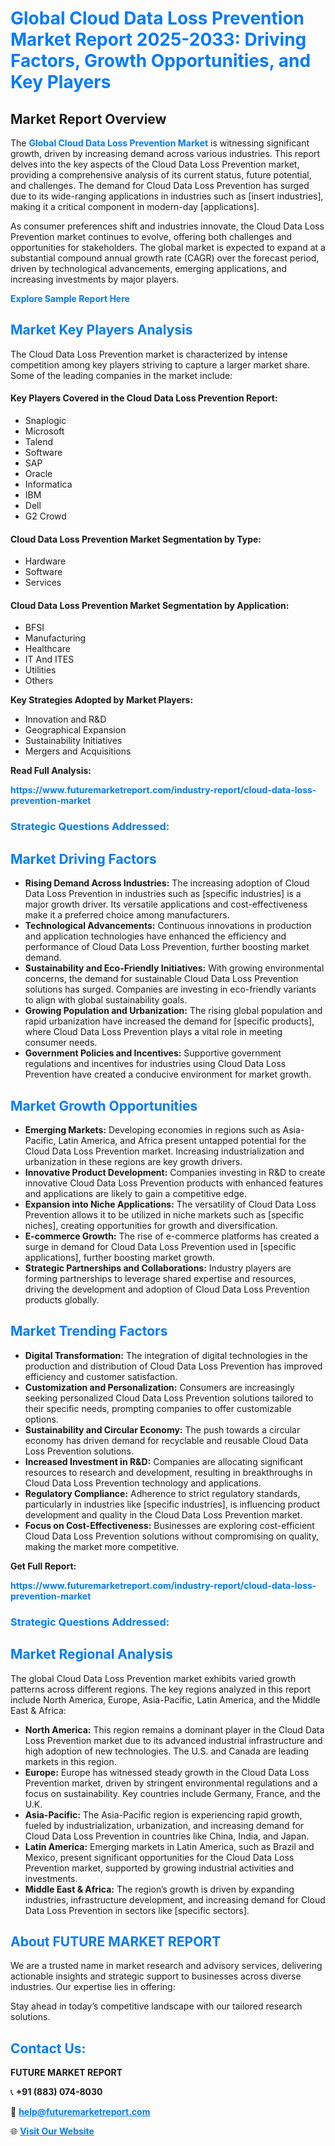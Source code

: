<h1 style="color: #007BFF;">Global Cloud Data Loss Prevention Market Report 2025-2033: Driving Factors, Growth Opportunities, and Key Players</h1>

<section id="overview">
<h2>Market Report Overview</h2>
<p>The <a href="https://www.futuremarketreport.com/industry-report/cloud-data-loss-prevention-market" style="color: #007BFF; text-decoration: none;"><strong>Global Cloud Data Loss Prevention Market</strong></a> is witnessing significant growth, driven by increasing demand across various industries. This report delves into the key aspects of the Cloud Data Loss Prevention market, providing a comprehensive analysis of its current status, future potential, and challenges. The demand for Cloud Data Loss Prevention has surged due to its wide-ranging applications in industries such as [insert industries], making it a critical component in modern-day [applications].</p>
<p>As consumer preferences shift and industries innovate, the Cloud Data Loss Prevention market continues to evolve, offering both challenges and opportunities for stakeholders. The global market is expected to expand at a substantial compound annual growth rate (CAGR) over the forecast period, driven by technological advancements, emerging applications, and increasing investments by major players.</p>
</section>

<section id="overview">
<p><a href="https://www.futuremarketreport.com/request-sample/reportId=34211" style="color: #007BFF; text-decoration: none;"><strong>Explore Sample Report Here</strong></a></p>
</section>

<section id="key-players">
<h2 style="color: #007BFF;">Market Key Players Analysis</h2>
<p>The Cloud Data Loss Prevention market is characterized by intense competition among key players striving to capture a larger market share. Some of the leading companies in the market include:</p>
<h4>Key Players Covered in the Cloud Data Loss Prevention Report:</h4>
<ul><li>Snaplogic</li><li>Microsoft</li><li>Talend</li><li>Software</li><li>SAP</li><li>Oracle</li><li>Informatica</li><li>IBM</li><li>Dell</li><li>G2 Crowd</li></ul>
<h4>Cloud Data Loss Prevention Market Segmentation by Type:</h4>
<ul><li>Hardware</li><li>Software</li><li>Services</li></ul>

<h4>Cloud Data Loss Prevention Market Segmentation by Application:</h4>
<ul><li>BFSI</li><li>Manufacturing</li><li>Healthcare</li><li>IT And ITES</li><li>Utilities</li><li>Others</li></ul>
<p><strong>Key Strategies Adopted by Market Players:</strong></p>
<ul>
<li>Innovation and R&D</li>
<li>Geographical Expansion</li>
<li>Sustainability Initiatives</li>
<li>Mergers and Acquisitions</li>
</ul>
</section>

<section>
<p><strong>Read Full Analysis: </strong></p><a href="https://www.futuremarketreport.com/industry-report/cloud-data-loss-prevention-market" style="color: #007BFF; text-decoration: none;"><strong>https://www.futuremarketreport.com/industry-report/cloud-data-loss-prevention-market</strong></a>
<h3 style="color: #007BFF;">Strategic Questions Addressed:</h3>
</section>

<section id="driving-factors">
<h2 style="color: #007BFF;">Market Driving Factors</h2>
<ul>
<li><strong>Rising Demand Across Industries:</strong> The increasing adoption of Cloud Data Loss Prevention in industries such as [specific industries] is a major growth driver. Its versatile applications and cost-effectiveness make it a preferred choice among manufacturers.</li>
<li><strong>Technological Advancements:</strong> Continuous innovations in production and application technologies have enhanced the efficiency and performance of Cloud Data Loss Prevention, further boosting market demand.</li>
<li><strong>Sustainability and Eco-Friendly Initiatives:</strong> With growing environmental concerns, the demand for sustainable Cloud Data Loss Prevention solutions has surged. Companies are investing in eco-friendly variants to align with global sustainability goals.</li>
<li><strong>Growing Population and Urbanization:</strong> The rising global population and rapid urbanization have increased the demand for [specific products], where Cloud Data Loss Prevention plays a vital role in meeting consumer needs.</li>
<li><strong>Government Policies and Incentives:</strong> Supportive government regulations and incentives for industries using Cloud Data Loss Prevention have created a conducive environment for market growth.</li>
</ul>
</section>

<section id="growth-opportunities">
<h2 style="color: #007BFF;">Market Growth Opportunities</h2>
<ul>
<li><strong>Emerging Markets:</strong> Developing economies in regions such as Asia-Pacific, Latin America, and Africa present untapped potential for the Cloud Data Loss Prevention market. Increasing industrialization and urbanization in these regions are key growth drivers.</li>
<li><strong>Innovative Product Development:</strong> Companies investing in R&D to create innovative Cloud Data Loss Prevention products with enhanced features and applications are likely to gain a competitive edge.</li>
<li><strong>Expansion into Niche Applications:</strong> The versatility of Cloud Data Loss Prevention allows it to be utilized in niche markets such as [specific niches], creating opportunities for growth and diversification.</li>
<li><strong>E-commerce Growth:</strong> The rise of e-commerce platforms has created a surge in demand for Cloud Data Loss Prevention used in [specific applications], further boosting market growth.</li>
<li><strong>Strategic Partnerships and Collaborations:</strong> Industry players are forming partnerships to leverage shared expertise and resources, driving the development and adoption of Cloud Data Loss Prevention products globally.</li>
</ul>
</section>

<section id="trending-factors">
<h2 style="color: #007BFF;">Market Trending Factors</h2>
<ul>
<li><strong>Digital Transformation:</strong> The integration of digital technologies in the production and distribution of Cloud Data Loss Prevention has improved efficiency and customer satisfaction.</li>
<li><strong>Customization and Personalization:</strong> Consumers are increasingly seeking personalized Cloud Data Loss Prevention solutions tailored to their specific needs, prompting companies to offer customizable options.</li>
<li><strong>Sustainability and Circular Economy:</strong> The push towards a circular economy has driven demand for recyclable and reusable Cloud Data Loss Prevention solutions.</li>
<li><strong>Increased Investment in R&D:</strong> Companies are allocating significant resources to research and development, resulting in breakthroughs in Cloud Data Loss Prevention technology and applications.</li>
<li><strong>Regulatory Compliance:</strong> Adherence to strict regulatory standards, particularly in industries like [specific industries], is influencing product development and quality in the Cloud Data Loss Prevention market.</li>
<li><strong>Focus on Cost-Effectiveness:</strong> Businesses are exploring cost-efficient Cloud Data Loss Prevention solutions without compromising on quality, making the market more competitive.</li>
</ul>
</section>

<section>
<p><strong>Get Full Report: </strong></p><a href="https://www.futuremarketreport.com/industry-report/cloud-data-loss-prevention-market" style="color: #007BFF; text-decoration: none;"><strong>https://www.futuremarketreport.com/industry-report/cloud-data-loss-prevention-market</strong></a>
<h3 style="color: #007BFF;">Strategic Questions Addressed:</h3>
</section>


<section id="regional-analysis">
<h2 style="color: #007BFF;">Market Regional Analysis</h2>
<p>The global Cloud Data Loss Prevention market exhibits varied growth patterns across different regions. The key regions analyzed in this report include North America, Europe, Asia-Pacific, Latin America, and the Middle East & Africa:</p>
<ul>
<li><strong>North America:</strong> This region remains a dominant player in the Cloud Data Loss Prevention market due to its advanced industrial infrastructure and high adoption of new technologies. The U.S. and Canada are leading markets in this region.</li>
<li><strong>Europe:</strong> Europe has witnessed steady growth in the Cloud Data Loss Prevention market, driven by stringent environmental regulations and a focus on sustainability. Key countries include Germany, France, and the U.K.</li>
<li><strong>Asia-Pacific:</strong> The Asia-Pacific region is experiencing rapid growth, fueled by industrialization, urbanization, and increasing demand for Cloud Data Loss Prevention in countries like China, India, and Japan.</li>
<li><strong>Latin America:</strong> Emerging markets in Latin America, such as Brazil and Mexico, present significant opportunities for the Cloud Data Loss Prevention market, supported by growing industrial activities and investments.</li>
<li><strong>Middle East & Africa:</strong> The region’s growth is driven by expanding industries, infrastructure development, and increasing demand for Cloud Data Loss Prevention in sectors like [specific sectors].</li>
</ul>
</section>

<footer>
<h2 style="color: #007BFF;">About FUTURE MARKET REPORT</h2>
<p>We are a trusted name in market research and advisory services, delivering actionable insights and strategic support to businesses across diverse industries. Our expertise lies in offering:</p>

<p>Stay ahead in today’s competitive landscape with our tailored research solutions.</p>

<h2 style="color: #007BFF;">Contact Us:</h2>
<p><strong>FUTURE MARKET REPORT</strong></p>
<p>📞 <strong>+91 (883) 074-8030</strong></p>
<p>📧 <strong><a href="mailto:help@futuremarketreport.com" style="color: #007BFF;">help@futuremarketreport.com</a></strong></p>
<p>🌐 <strong><a href="https://www.futuremarketreport.com/" style="color: #007BFF;">Visit Our Website</a></strong></p>
</footer>